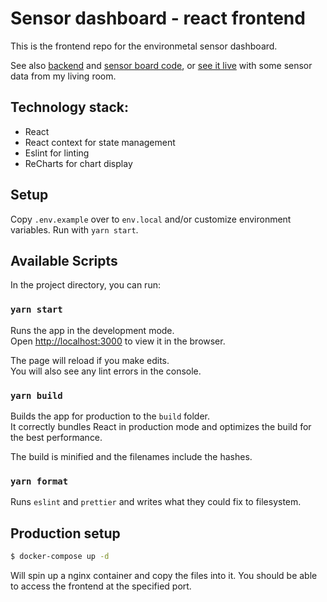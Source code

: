 # Sensor dashboard - react frontend

This is the frontend repo for the environmetal sensor dashboard.

See also [backend](https://github.com/xtrinch/sensor-dashboard-nestjs-backend) and [sensor board code](https://github.com/xtrinch/sensor-dashboard-ESP32-BME680-reader), or [see it live](http://sensor-dashboard.trina.si/) with some sensor data from my living room.

## Technology stack:

- React
- React context for state management
- Eslint for linting
- ReCharts for chart display

## Setup

Copy `.env.example` over to `env.local` and/or customize environment variables.
Run with `yarn start`.

## Available Scripts

In the project directory, you can run:

### `yarn start`

Runs the app in the development mode.<br />
Open [http://localhost:3000](http://localhost:3000) to view it in the browser.

The page will reload if you make edits.<br />
You will also see any lint errors in the console.

### `yarn build`

Builds the app for production to the `build` folder.<br />
It correctly bundles React in production mode and optimizes the build for the best performance.

The build is minified and the filenames include the hashes.<br />

### `yarn format`

Runs `eslint` and `prettier` and writes what they could fix to filesystem.

## Production setup
 
 ```bash
 $ docker-compose up -d
```

Will spin up a nginx container and copy the files into it. You should be able to access the frontend at the specified port.
